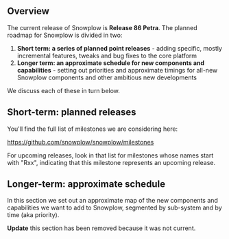 ## Overview

The current release of Snowplow is **Release 86 Petra**. The planned roadmap for Snowplow is divided in two:

1. **Short term: a series of planned point releases** - adding specific, mostly incremental features, tweaks and bug fixes to the core platform
2. **Longer term: an approximate schedule for new components and capabilities** - setting out priorities and approximate timings for all-new Snowplow components and other ambitious new developments

We discuss each of these in turn below.

## Short-term: planned releases

You'll find the full list of milestones we are considering here:

https://github.com/snowplow/snowplow/milestones

For upcoming releases, look in that list for milestones whose names start with "Rxx", indicating that this milestone represents an upcoming release.

## Longer-term: approximate schedule

In this section we set out an approximate map of the new components and capabilities we want to add to Snowplow, segmented by sub-system and by time (aka priority).

**Update** this section has been removed because it was not current.

[milestones]: https://github.com/snowplow/snowplow/milestones